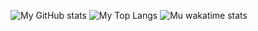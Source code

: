 ![My GitHub stats](https://github-readme-stats.vercel.app/api?username=midorina&count_private=true&show_icons=true&theme=ayu-mirage)
![My Top Langs](https://github-readme-stats.vercel.app/api/top-langs/?username=midorina&theme=ayu-mirage)
![Mu wakatime stats](https://github-readme-stats.vercel.app/api/wakatime?username=Midorina&theme=ayu-mirage)
